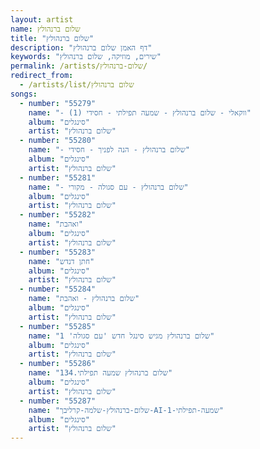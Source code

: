 ```yaml
---
layout: artist
name: שלום ברנהולץ
title: "שלום ברנהולץ"
description: "דף האמן שלום ברנהולץ"
keywords: "שירים, מוזיקה, שלום ברנהולץ"
permalink: /artists/שלום-ברנהולץ/
redirect_from:
  - /artists/list/שלום ברנהולץ
songs:
  - number: "55279"
    name: "- ווקאלי - שלום ברנהולץ - שמעה תפילתי - חסידי (1)"
    album: "סינגלים"
    artist: "שלום ברנהולץ"
  - number: "55280"
    name: "- שלום ברנהולץ - הנה לפניך - חסידי"
    album: "סינגלים"
    artist: "שלום ברנהולץ"
  - number: "55281"
    name: "- שלום ברנהולץ - עם סגולה - מקורי"
    album: "סינגלים"
    artist: "שלום ברנהולץ"
  - number: "55282"
    name: "ואהבת"
    album: "סינגלים"
    artist: "שלום ברנהולץ"
  - number: "55283"
    name: "חתן דנדש"
    album: "סינגלים"
    artist: "שלום ברנהולץ"
  - number: "55284"
    name: "שלום ברנהולץ - ואהבת"
    album: "סינגלים"
    artist: "שלום ברנהולץ"
  - number: "55285"
    name: "שלום ברנהולץ מגיש סינגל חדש 'עם סגולה' 1"
    album: "סינגלים"
    artist: "שלום ברנהולץ"
  - number: "55286"
    name: "שלום ברנהולץ שמעה תפילתי.134"
    album: "סינגלים"
    artist: "שלום ברנהולץ"
  - number: "55287"
    name: "שלום-ברנהולץ-שלמה-קרליבך-AI-שמעה-תפילתי-1"
    album: "סינגלים"
    artist: "שלום ברנהולץ"
---
```

